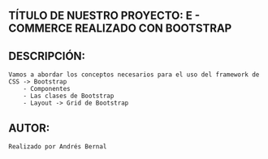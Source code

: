 ## TÍTULO DE NUESTRO PROYECTO: E - COMMERCE REALIZADO CON BOOTSTRAP

## DESCRIPCIÓN:
    Vamos a abordar los conceptos necesarios para el uso del framework de CSS -> Bootstrap
        - Componentes
        - Las clases de Bootstrap
        - Layout -> Grid de Bootstrap

## AUTOR:
    Realizado por Andrés Bernal